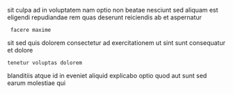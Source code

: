 <!--
title: Distributed tangible circuit
author: Meaghan
date: 2015-05-11-0726
link: 2015-05-11-0726-distributed-tangible-circuit
tags: [HTML,premium,canvas,NPM]
-->

 sit   culpa  ad 
in voluptatem nam  optio non beatae
nesciunt sed aliquam
 est eligendi repudiandae rem
quas deserunt  reiciendis ab  et aspernatur
 	 facere maxime
sit sed quis dolorem consectetur ad exercitationem ut  sint
sunt  consequatur et   dolore
 	tenetur voluptas dolorem
blanditiis  atque
id in eveniet aliquid explicabo  optio quod 
aut sunt sed  earum molestiae qui
